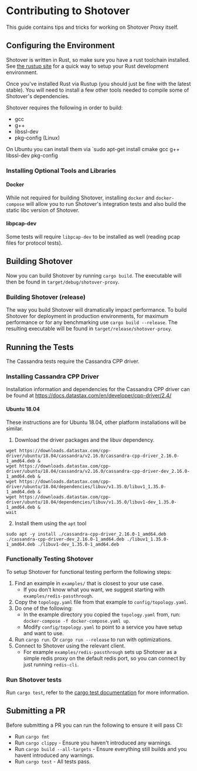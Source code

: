 # Contributing to Shotover

This guide contains tips and tricks for working on Shotover Proxy itself.

## Configuring the Environment

Shotover is written in Rust, so make sure you have a rust toolchain installed. See [the rustup site](https://rustup.rs/) for a quick way to setup your Rust development environment.

Once you've installed Rust via Rustup (you should just be fine with the latest stable). You will need to install a few other tools needed to compile some of Shotover's dependencies.

Shotover requires the following in order to build:

* gcc
* g++
* libssl-dev
* pkg-config (Linux)

On Ubuntu you can install them via `sudo apt-get install cmake gcc g++ libssl-dev pkg-config

### Installing Optional Tools and Libraries

#### Docker
While not required for building Shotover, installing `docker` and `docker-compose` will allow you to run Shotover's integration tests and also build the static libc version of Shotover.

#### libpcap-dev
Some tests will require `libpcap-dev` to be installed as well (reading pcap files for protocol tests).

## Building Shotover 

Now you can build Shotover by running `cargo build`. The executable will then be found in `target/debug/shotover-proxy`.

### Building Shotover (release)

The way you build Shotover will dramatically impact performance. To build Shotover for deployment in production environments, for maximum performance or for any benchmarking use `cargo build --release`. The resulting executable will be found in `target/release/shotover-proxy`.

## Running the Tests

The Cassandra tests require the Cassandra CPP driver.

### Installing Cassandra CPP Driver

Installation information and dependencies for the Cassandra CPP driver can be found at https://docs.datastax.com/en/developer/cpp-driver/2.4/

#### Ubuntu 18.04

These instructions are for Ubuntu 18.04, other platform installations will be similar.

1. Download the driver packages and the libuv dependency.

```
wget https://downloads.datastax.com/cpp-driver/ubuntu/18.04/cassandra/v2.16.0/cassandra-cpp-driver_2.16.0-1_amd64.deb &
wget https://downloads.datastax.com/cpp-driver/ubuntu/18.04/cassandra/v2.16.0/cassandra-cpp-driver-dev_2.16.0-1_amd64.deb &
wget https://downloads.datastax.com/cpp-driver/ubuntu/18.04/dependencies/libuv/v1.35.0/libuv1_1.35.0-1_amd64.deb &
wget https://downloads.datastax.com/cpp-driver/ubuntu/18.04/dependencies/libuv/v1.35.0/libuv1-dev_1.35.0-1_amd64.deb &
wait
```
2. Install them using the `apt` tool
```
sudo apt -y install ./cassandra-cpp-driver_2.16.0-1_amd64.deb ./cassandra-cpp-driver-dev_2.16.0-1_amd64.deb ./libuv1_1.35.0-1_amd64.deb ./libuv1-dev_1.35.0-1_amd64.deb
```


### Functionally Testing Shotover

To setup Shotover for functional testing perform the following steps:

1. Find an example in `examples/` that is closest to your use case.
    * If you don't know what you want, we suggest starting with `examples/redis-passthrough`.
2. Copy the `topology.yaml` file from that example to `config/topology.yaml`.
3. Do one of the following:
    * In the example directory you copied the `topology.yaml` from, run: `docker-compose -f docker-compose.yaml up`.
    * Modify `config/topology.yaml` to point to a service you have setup and want to use.
4. Run `cargo run`. Or `cargo run --release` to run with optimizations.
5. Connect to Shotover using the relevant client.
    * For example `examples/redis-passthrough` sets up Shotover as a simple redis proxy on the default redis port, so you can connect by just running `redis-cli`.

### Run Shotover tests

Run `cargo test`, refer to the [cargo test documentation](https://doc.rust-lang.org/cargo/commands/cargo-test.html) for more information.

## Submitting a PR

Before submitting a PR you can run the following to ensure it will pass CI:

* Run `cargo fmt`
* Run `cargo clippy` - Ensure you haven't introduced any warnings.
* Run `cargo build --all-targets` - Ensure everything still builds and you havent introduced any warnings.
* Run `cargo test` - All tests pass.

